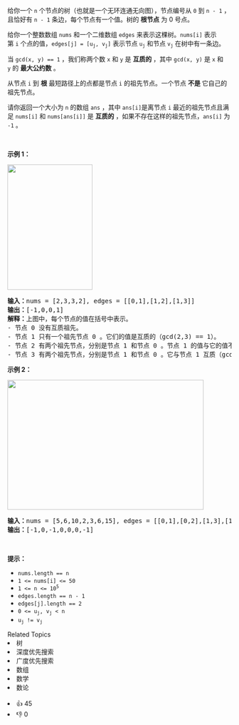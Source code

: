 <p>给你一个 <code>n</code>&nbsp;个节点的树（也就是一个无环连通无向图），节点编号从 <code>0</code>&nbsp;到 <code>n - 1</code>&nbsp;，且恰好有 <code>n - 1</code>&nbsp;条边，每个节点有一个值。树的 <strong>根节点</strong>&nbsp;为 0 号点。</p>

<p>给你一个整数数组&nbsp;<code>nums</code>&nbsp;和一个二维数组&nbsp;<code>edges</code>&nbsp;来表示这棵树。<code>nums[i]</code>&nbsp;表示第&nbsp;<code>i</code>&nbsp;个点的值，<code>edges[j] = [u<sub>j</sub>, v<sub>j</sub>]</code>&nbsp;表示节点&nbsp;<code>u<sub>j</sub></code>&nbsp;和节点&nbsp;<code>v<sub>j</sub></code>&nbsp;在树中有一条边。</p>

<p>当&nbsp;<code>gcd(x, y) == 1</code>&nbsp;，我们称两个数&nbsp;<code>x</code> 和&nbsp;<code>y</code>&nbsp;是 <strong>互质的</strong>&nbsp;，其中&nbsp;<code>gcd(x, y)</code>&nbsp;是 <code>x</code>&nbsp;和 <code>y</code>&nbsp;的 <strong>最大公约数</strong>&nbsp;。</p>

<p>从节点&nbsp;<code>i</code>&nbsp;到 <strong>根</strong>&nbsp;最短路径上的点都是节点 <code>i</code>&nbsp;的祖先节点。一个节点 <strong>不是</strong> 它自己的祖先节点。</p>

<p>请你返回一个大小为 <code>n</code>&nbsp;的数组 <code>ans</code>&nbsp;，其中<em>&nbsp;</em><code>ans[i]</code>是离节点&nbsp;<code>i</code>&nbsp;最近的祖先节点且满足<em>&nbsp;</em><code>nums[i]</code> 和<em>&nbsp;</em><code>nums[ans[i]]</code>&nbsp;是 <strong>互质的</strong>&nbsp;，如果不存在这样的祖先节点，<code>ans[i]</code>&nbsp;为 <code>-1</code>&nbsp;。</p>

<p>&nbsp;</p>

<p><strong>示例 1：</strong></p>

<p><strong><img alt="" src="https://assets.leetcode-cn.com/aliyun-lc-upload/uploads/2021/02/20/untitled-diagram.png" style="width: 191px; height: 281px;" /></strong></p>

<pre>
<b>输入：</b>nums = [2,3,3,2], edges = [[0,1],[1,2],[1,3]]
<b>输出：</b>[-1,0,0,1]
<b>解释：</b>上图中，每个节点的值在括号中表示。
- 节点 0 没有互质祖先。
- 节点 1 只有一个祖先节点 0 。它们的值是互质的（gcd(2,3) == 1）。
- 节点 2 有两个祖先节点，分别是节点 1 和节点 0 。节点 1 的值与它的值不是互质的（gcd(3,3) == 3）但节点 0 的值是互质的(gcd(2,3) == 1)，所以节点 0 是最近的符合要求的祖先节点。
- 节点 3 有两个祖先节点，分别是节点 1 和节点 0 。它与节点 1 互质（gcd(3,2) == 1），所以节点 1 是离它最近的符合要求的祖先节点。
</pre>

<p><strong>示例 2：</strong></p>

<p><img alt="" src="https://assets.leetcode-cn.com/aliyun-lc-upload/uploads/2021/02/20/untitled-diagram1.png" style="width: 441px; height: 291px;" /></p>

<pre>
<strong>输入：</strong>nums = [5,6,10,2,3,6,15], edges = [[0,1],[0,2],[1,3],[1,4],[2,5],[2,6]]
<b>输出：</b>[-1,0,-1,0,0,0,-1]
</pre>

<p>&nbsp;</p>

<p><strong>提示：</strong></p>

<ul> 
 <li><code>nums.length == n</code></li> 
 <li><code>1 &lt;= nums[i] &lt;= 50</code></li> 
 <li><code>1 &lt;= n &lt;= 10<sup>5</sup></code></li> 
 <li><code>edges.length == n - 1</code></li> 
 <li><code>edges[j].length == 2</code></li> 
 <li><code>0 &lt;= u<sub>j</sub>, v<sub>j</sub> &lt; n</code></li> 
 <li><code>u<sub>j</sub> != v<sub>j</sub></code></li> 
</ul>

<div><div>Related Topics</div><div><li>树</li><li>深度优先搜索</li><li>广度优先搜索</li><li>数组</li><li>数学</li><li>数论</li></div></div><br><div><li>👍 45</li><li>👎 0</li></div>